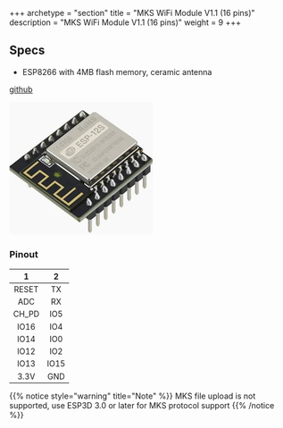 +++
archetype = "section"
title = "MKS WiFi Module V1.1 (16 pins)"
description = "MKS WiFi Module V1.1 (16 pins)"
weight = 9
+++

## Specs
* ESP8266 with 4MB flash memory, ceramic antenna

[github](https://github.com/makerbase-mks/MKS-WIFI)

![image](mkswifimodule.png?width=400px)

### Pinout

| 1 | 2 |
|:-:|:-:|
|RESET|TX|
|ADC|RX|
|CH_PD|IO5 |
|IO16|IO4|
|IO14|IO0|
|IO12|IO2|
|IO13|IO15|
|3.3V|GND|

{{% notice style="warning" title="Note"  %}}
MKS file upload is not supported, use ESP3D 3.0 or later for MKS protocol support
{{% /notice %}}
